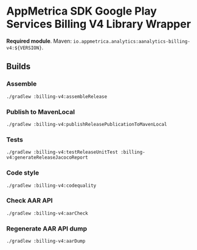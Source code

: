 # AppMetrica SDK Google Play Services Billing V4 Library Wrapper

**Required module**.
Maven: `io.appmetrica.analytics:aanalytics-billing-v4:${VERSION}`.

## Builds

### Assemble

`./gradlew :billing-v4:assembleRelease`

### Publish to MavenLocal

`./gradlew :billing-v4:publishReleasePublicationToMavenLocal`

### Tests

`./gradlew :billing-v4:testReleaseUnitTest :billing-v4:generateReleaseJacocoReport`

### Code style

`./gradlew :billing-v4:codequality`

### Check AAR API

`./gradlew :billing-v4:aarCheck`

### Regenerate AAR API dump

`./gradlew :billing-v4:aarDump`
